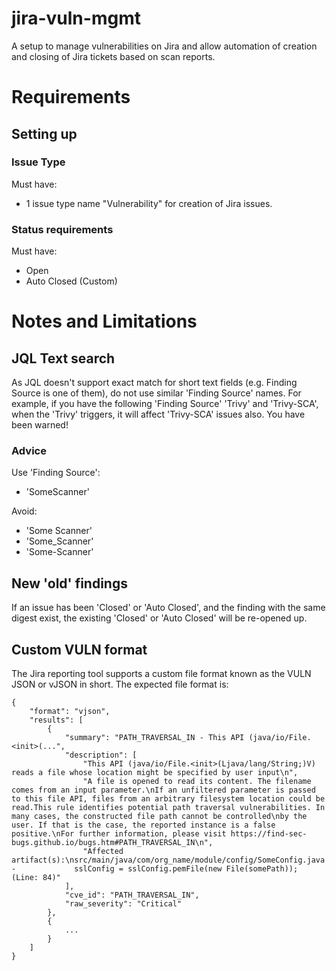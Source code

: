 # jira-vuln-mgmt
A setup to manage vulnerabilities on Jira and allow automation of creation and closing of Jira tickets based on scan reports.

# Requirements
## Setting up 
### Issue Type
Must have:
- 1 issue type name "Vulnerability" for creation of Jira issues.

### Status requirements
Must have:
- Open
- Auto Closed (Custom)

# Notes and Limitations
## JQL Text search
As JQL doesn't support exact match for short text fields (e.g. Finding Source is one of them), do not use similar 'Finding Source' names. For example, if you have the following 'Finding Source' 'Trivy' and 'Trivy-SCA', when the 'Trivy' triggers, it will affect 'Trivy-SCA' issues also. You have been warned! 

### Advice
Use 'Finding Source':
- 'SomeScanner' 

Avoid: 
- 'Some Scanner'
- 'Some_Scanner'
- 'Some-Scanner'

## New 'old' findings
If an issue has been 'Closed' or 'Auto Closed', and the finding with the same digest exist, the existing 'Closed' or 'Auto Closed' will be re-opened up.

## Custom VULN format
The Jira reporting tool supports a custom file format known as the VULN JSON or vJSON in short. The expected file format is:
```
{
    "format": "vjson",
    "results": [
        {
            "summary": "PATH_TRAVERSAL_IN - This API (java/io/File.<init>(...",
            "description": [
                "This API (java/io/File.<init>(Ljava/lang/String;)V) reads a file whose location might be specified by user input\n",
                "A file is opened to read its content. The filename comes from an input parameter.\nIf an unfiltered parameter is passed to this file API, files from an arbitrary filesystem location could be read.This rule identifies potential path traversal vulnerabilities. In many cases, the constructed file path cannot be controlled\nby the user. If that is the case, the reported instance is a false positive.\nFor further information, please visit https://find-sec-bugs.github.io/bugs.htm#PATH_TRAVERSAL_IN\n",
                "Affected artifact(s):\nsrc/main/java/com/org_name/module/config/SomeConfig.java -             sslConfig = sslConfig.pemFile(new File(somePath)); (Line: 84)"
            ],
            "cve_id": "PATH_TRAVERSAL_IN",
            "raw_severity": "Critical"
        },
        {
            ...
        }
    ]
}
```
